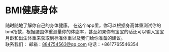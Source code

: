 # BMI健康身体
随时随地了解你自己的身体健康。 
在这个app里，你可以根据身高体重测试你的bmi指数，根据腰围体重测量你的体脂率，甚至如果你有宝宝的话还可以输入宝宝月龄和出生体重来获取到标准体重以及我们给你准备的建议。  
联系我们： 邮箱：884754563@qq.com  电话：+8617765546354 
